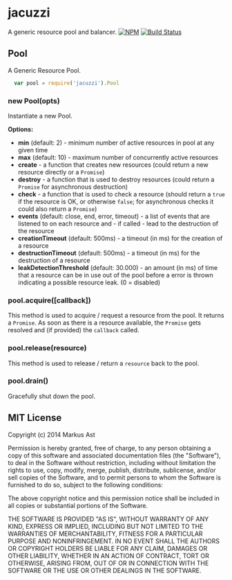 # jacuzzi

  A generic resource pool and balancer.
  [![NPM](https://badge.fury.io/js/jacuzzi.svg)](https://npmjs.org/package/jacuzzi)
  [![Build Status](https://secure.travis-ci.org/rkusa/jacuzzi.svg)](http://travis-ci.org/rkusa/jacuzzi)

## Pool

  A Generic Resource Pool.

```js
  var pool = require('jacuzzi').Pool
```

### new Pool(opts)

  Instantiate a new Pool.

  **Options:**

  - **min** (default: 2) - minimum number of active resources in pool at any given time
  - **max** (default: 10) - maximum number of concurrently active resources
  - **create** - a function that creates new resources (could return a new resource directly or a `Promise`)
  - **destroy** - a function that is used to destroy resources (could return a `Promise` for asynchronous destruction)
  - **check** - a function that is used to check a resource (should return a `true` if the resource is OK, or otherwise `false`; for asynchronous checks it could also return a `Promise`)
  - **events** (default: close, end, error, timeout) - a list of events that are listened to on each resource and - if called - lead to the destruction of the resource
  - **creationTimeout** (default: 500ms) - a timeout (in ms) for the creation of a resource
  - **destructionTimeout** (default: 500ms) - a timeout (in ms) for the destruction of a resource
  - **leakDetectionThreshold** (default: 30.000) - an amount (in ms) of time that a resource can be in use out of the pool before a error is thrown indicating a possible resource leak. (0 = disabled)

### pool.acquire([callback])

  This method is used to acquire / request a resource from the pool. It returns a `Promise`. As soon as there is a resource available, the `Promise` gets resolved and (if provided) the `callback` called.

### pool.release(resource)

  This method is used to release / return a `resource` back to the pool.

### pool.drain()

  Gracefully shut down the pool.

## MIT License

  Copyright (c) 2014 Markus Ast

  Permission is hereby granted, free of charge, to any person obtaining a copy of this software and associated documentation files (the "Software"), to deal in the Software without restriction, including without limitation the rights to use, copy, modify, merge, publish, distribute, sublicense, and/or sell copies of the Software, and to permit persons to whom the Software is furnished to do so, subject to the following conditions:

  The above copyright notice and this permission notice shall be included in all copies or substantial portions of the Software.

  THE SOFTWARE IS PROVIDED "AS IS", WITHOUT WARRANTY OF ANY KIND, EXPRESS OR IMPLIED, INCLUDING BUT NOT LIMITED TO THE WARRANTIES OF MERCHANTABILITY, FITNESS FOR A PARTICULAR PURPOSE AND NONINFRINGEMENT. IN NO EVENT SHALL THE AUTHORS OR COPYRIGHT HOLDERS BE LIABLE FOR ANY CLAIM, DAMAGES OR OTHER LIABILITY, WHETHER IN AN ACTION OF CONTRACT, TORT OR OTHERWISE, ARISING FROM, OUT OF OR IN CONNECTION WITH THE SOFTWARE OR THE USE OR OTHER DEALINGS IN THE SOFTWARE.